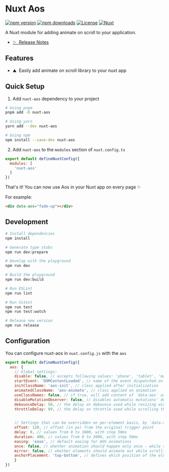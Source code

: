 # Nuxt Aos

[![npm version][npm-version-src]][npm-version-href]
[![npm downloads][npm-downloads-src]][npm-downloads-href]
[![License][license-src]][license-href]
[![Nuxt][nuxt-src]][nuxt-href]

A Nuxt module for adding animate on scroll to your application.

- [✨ &nbsp;Release Notes](/CHANGELOG.md)
<!-- - [🏀 Online playground](https://stackblitz.com/github/your-org/nuxt-aos?file=playground%2Fapp.vue) -->
<!-- - [📖 &nbsp;Documentation](https://example.com) -->

## Features

<!-- Highlight some of the features your module provide here -->
- ⛰ &nbsp;Easily add animate on scroll library to your nuxt app

## Quick Setup

1. Add `nuxt-aos` dependency to your project

```bash
# Using pnpm
pnpm add -D nuxt-aos

# Using yarn
yarn add --dev nuxt-aos

# Using npm
npm install --save-dev nuxt-aos
```

2. Add `nuxt-aos` to the `modules` section of `nuxt.config.ts`

```js
export default defineNuxtConfig({
  modules: [
    'nuxt-aos'
  ]
})
```

That's it! You can now use Aos in your Nuxt app on every page ✨

For example:

```html
<div data-aos="fade-up"></div>
```

## Development

```bash
# Install dependencies
npm install

# Generate type stubs
npm run dev:prepare

# Develop with the playground
npm run dev

# Build the playground
npm run dev:build

# Run ESLint
npm run lint

# Run Vitest
npm run test
npm run test:watch

# Release new version
npm run release
```

## Configuration

You can configure nuxt-aos in `nuxt.config.js` with the `aos`

```js
export default defineNuxtConfig({
  aos: {
    // Global settings:
    disable: false, // accepts following values: 'phone', 'tablet', 'mobile', boolean, expression or function
    startEvent: 'DOMContentLoaded', // name of the event dispatched on the document, that AOS should initialize on
    initClassName: 'aos-init', // class applied after initialization
    animatedClassName: 'aos-animate', // class applied on animation
    useClassNames: false, // if true, will add content of `data-aos` as classes on scroll
    disableMutationObserver: false, // disables automatic mutations' detections (advanced)
    debounceDelay: 50, // the delay on debounce used while resizing window (advanced)
    throttleDelay: 99, // the delay on throttle used while scrolling the page (advanced)
    

    // Settings that can be overridden on per-element basis, by `data-aos-*` attributes:
    offset: 120, // offset (in px) from the original trigger point
    delay: 0, // values from 0 to 3000, with step 50ms
    duration: 400, // values from 0 to 3000, with step 50ms
    easing: 'ease', // default easing for AOS animations
    once: false, // whether animation should happen only once - while scrolling down
    mirror: false, // whether elements should animate out while scrolling past them
    anchorPlacement: 'top-bottom', // defines which position of the element regarding to window should trigger the animation
    }
})
```


<!-- Badges -->
[npm-version-src]: https://img.shields.io/npm/v/nuxt-aos/latest.svg?style=flat&colorA=18181B&colorB=28CF8D
[npm-version-href]: https://npmjs.com/package/nuxt-aos

[npm-downloads-src]: https://img.shields.io/npm/dm/nuxt-aos.svg?style=flat&colorA=18181B&colorB=28CF8D
[npm-downloads-href]: https://npmjs.com/package/nuxt-aos

[license-src]: https://img.shields.io/npm/l/nuxt-aos.svg?style=flat&colorA=18181B&colorB=28CF8D
[license-href]: https://npmjs.com/package/nuxt-aos

[nuxt-src]: https://img.shields.io/badge/Nuxt-18181B?logo=nuxt.js
[nuxt-href]: https://nuxt.com
